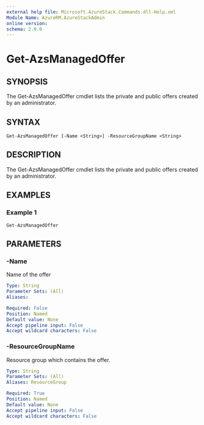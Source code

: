 ```yaml
---
external help file: Microsoft.AzureStack.Commands.dll-Help.xml
Module Name: AzureRM.AzureStackAdmin
online version: 
schema: 2.0.0
---
```


# Get-AzsManagedOffer

## SYNOPSIS
The Get-AzsManagedOffer cmdlet  lists the private and public offers created by an administrator. 

## SYNTAX

```
Get-AzsManagedOffer [-Name <String>] -ResourceGroupName <String>
```

## DESCRIPTION
The Get-AzsManagedOffer cmdlet lists the private and public offers created by an administrator. 

## EXAMPLES

### Example 1
```
Get-AzsManagedOffer
```

## PARAMETERS

### -Name
Name of the offer

```yaml
Type: String
Parameter Sets: (All)
Aliases: 

Required: False
Position: Named
Default value: None
Accept pipeline input: False
Accept wildcard characters: False
```

### -ResourceGroupName
Resource group which contains the offer.

```yaml
Type: String
Parameter Sets: (All)
Aliases: ResourceGroup

Required: True
Position: Named
Default value: None
Accept pipeline input: False
Accept wildcard characters: False
```

